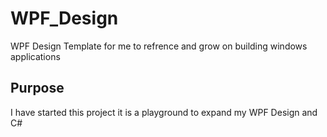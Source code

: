 # WPF_Design
WPF Design Template for me to refrence and grow on building windows applications


## Purpose
 
I have started this project it is a playground to expand my WPF Design and C#
